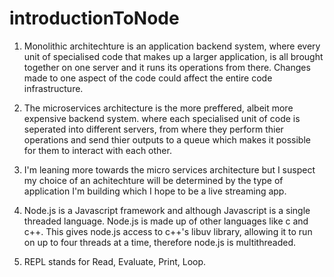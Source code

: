 # introductionToNode

1.  Monolithic architechture is an application backend system, where every unit of specialised code that makes up a larger application, is all brought together on one server and it runs its operations from there. Changes made to one aspect of the code could affect the entire code infrastructure.

2. The microservices architecture is the more preffered, albeit more expensive backend system. where each specialised unit of code is seperated into different servers, from where they perform thier operations and send thier outputs to a queue which makes it possible for them to interact with each other.

3. I'm leaning more towards the micro services architecture but I suspect my choice of an achitechture will be determined by the type of application I'm building which I hope to be a live streaming app.

4. Node.js is a Javascript framework and although Javascript is a single threaded language. Node.js is made up of other languages like c and c++. This gives node.js access to c++'s libuv library, allowing it to run on up to four threads at a time, therefore node.js is multithreaded.

5. REPL stands for Read, Evaluate, Print, Loop.